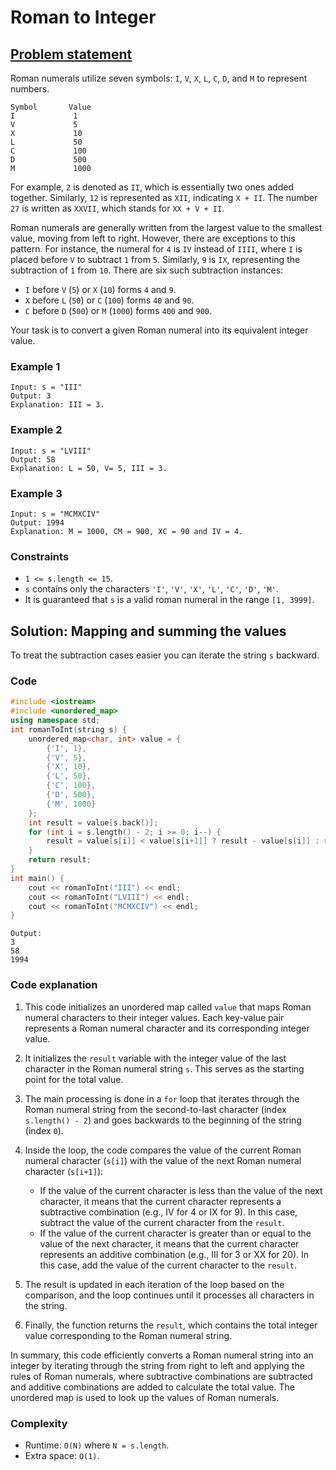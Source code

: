 # Roman to Integer

## [Problem statement](https://leetcode.com/problems/roman-to-integer/)

Roman numerals utilize seven symbols: `I`, `V`, `X`, `L`, `C`, `D`, and `M` to represent numbers. 

```text
Symbol       Value
I             1
V             5
X             10
L             50
C             100
D             500
M             1000
```

For example, `2` is denoted as `II`, which is essentially two ones added together. Similarly, `12` is represented as `XII`, indicating `X + II`. The number `27` is written as `XXVII`, which stands for `XX + V + II`.

Roman numerals are generally written from the largest value to the smallest value, moving from left to right. However, there are exceptions to this pattern. For instance, the numeral for `4` is `IV` instead of `IIII`, where `I` is placed before `V` to subtract `1` from `5`. Similarly, `9` is `IX`, representing the subtraction of `1` from `10`. There are six such subtraction instances:

- `I` before `V` (`5`) or `X` (`10`) forms `4` and `9`.
- `X` before `L` (`50`) or `C` (`100`) forms `40` and `90`.
- `C` before `D` (`500`) or `M` (`1000`) forms `400` and `900`.

Your task is to convert a given Roman numeral into its equivalent integer value. 

### Example 1
```text
Input: s = "III"
Output: 3
Explanation: III = 3.
```
### Example 2
```text
Input: s = "LVIII"
Output: 58
Explanation: L = 50, V= 5, III = 3.
```

### Example 3
```text
Input: s = "MCMXCIV"
Output: 1994
Explanation: M = 1000, CM = 900, XC = 90 and IV = 4.
``` 

### Constraints

* `1 <= s.length <= 15`.
* `s` contains only the characters `'I'`, `'V'`, `'X'`, `'L'`, `'C'`, `'D'`, `'M'`.
* It is guaranteed that `s` is a valid roman numeral in the range `[1, 3999]`.

## Solution: Mapping and summing the values

To treat the subtraction cases easier you can iterate the string `s` backward.

### Code
```cpp
#include <iostream>
#include <unordered_map>
using namespace std;
int romanToInt(string s) {
    unordered_map<char, int> value = {
        {'I', 1},
        {'V', 5},
        {'X', 10},
        {'L', 50},
        {'C', 100},
        {'D', 500},
        {'M', 1000}
    };
    int result = value[s.back()];
    for (int i = s.length() - 2; i >= 0; i--) {
        result = value[s[i]] < value[s[i+1]] ? result - value[s[i]] : result + value[s[i]];
    }
    return result;
}
int main() {
    cout << romanToInt("III") << endl;
    cout << romanToInt("LVIII") << endl;
    cout << romanToInt("MCMXCIV") << endl;
}
```
```text
Output:
3
58
1994
```

### Code explanation

1. This code initializes an unordered map called `value` that maps Roman numeral characters to their integer values. Each key-value pair represents a Roman numeral character and its corresponding integer value.

2. It initializes the `result` variable with the integer value of the last character in the Roman numeral string `s`. This serves as the starting point for the total value.

3. The main processing is done in a `for` loop that iterates through the Roman numeral string from the second-to-last character (index `s.length() - 2`) and goes backwards to the beginning of the string (index `0`).

4. Inside the loop, the code compares the value of the current Roman numeral character (`s[i]`) with the value of the next Roman numeral character (`s[i+1]`):
   - If the value of the current character is less than the value of the next character, it means that the current character represents a subtractive combination (e.g., IV for 4 or IX for 9). In this case, subtract the value of the current character from the `result`.
   - If the value of the current character is greater than or equal to the value of the next character, it means that the current character represents an additive combination (e.g., III for 3 or XX for 20). In this case, add the value of the current character to the `result`.

5. The result is updated in each iteration of the loop based on the comparison, and the loop continues until it processes all characters in the string.

6. Finally, the function returns the `result`, which contains the total integer value corresponding to the Roman numeral string.

In summary, this code efficiently converts a Roman numeral string into an integer by iterating through the string from right to left and applying the rules of Roman numerals, where subtractive combinations are subtracted and additive combinations are added to calculate the total value. The unordered map is used to look up the values of Roman numerals. 

### Complexity
* Runtime: `O(N)` where `N = s.length`.
* Extra space: `O(1)`.



